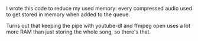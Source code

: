 I wrote this code to reduce my used memory:
every compressed audio used to get stored in memory when added to the queue.

Turns out that keeping the pipe with youtube-dl and ffmpeg open
uses a lot more RAM than just storing the whole song, so there's that.
